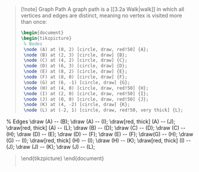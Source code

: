 >[!note] Graph Path
>A graph path is a [[3.2a Walk|walk]] in which all vertices and edges are distinct, meaning no vertex is visited more than once:
>```tikz
>\begin{document}
>\begin{tikzpicture}
>  % Nodes
>  \node (A) at (0, 2) [circle, draw, red!50] {A};
>  \node (B) at (2, 3) [circle, draw] {B};
>  \node (C) at (4, 2) [circle, draw] {C};
>  \node (D) at (6, 3) [circle, draw] {D};
>  \node (E) at (8, 2) [circle, draw] {E};
>  \node (F) at (8, 0) [circle, draw] {F};
>  \node (G) at (6, -1) [circle, draw] {G};
>  \node (H) at (4, 0) [circle, draw, red!50] {H};
>  \node (I) at (2, 0) [circle, draw, red!50] {I};
>  \node (J) at (0, 0) [circle, draw, red!50] {J};
>  \node (K) at (4, -2) [circle, draw] {K};
>  \node (L) at (-2, 1) [circle, draw, red!50, very thick] {L};
>
  % Edges
  \draw (A) -- (B);
  \draw (A) -- (I);
  \draw[red, thick] (A) -- (J);
  \draw[red, thick] (A) -- (L);
  \draw (B) -- (D);
  \draw (C) -- (D);
  \draw (C) -- (H);
  \draw (D) -- (E);
  \draw (D) -- (F);
  \draw (E) -- (F);
  \draw(G) -- (H);
  \draw (G) -- (I);
  \draw[red, thick] (H) -- (I);
  \draw (H) -- (K);
  \draw[red, thick] (I) -- (J);
  \draw (J) -- (K);
  \draw (J) -- (L);
>
>\end{tikzpicture}
\end{document}
>```

